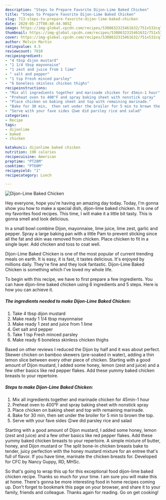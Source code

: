 ```yaml
---
description: "Steps to Prepare Favorite Dijon-Lime Baked Chicken"
title: "Steps to Prepare Favorite Dijon-Lime Baked Chicken"
slug: 713-steps-to-prepare-favorite-dijon-lime-baked-chicken
date: 2020-05-27T08:40:44.985Z
image: https://img-global.cpcdn.com/recipes/5308632315461632/751x532cq70/dijon-lime-baked-chicken-recipe-main-photo.jpg
thumbnail: https://img-global.cpcdn.com/recipes/5308632315461632/751x532cq70/dijon-lime-baked-chicken-recipe-main-photo.jpg
cover: https://img-global.cpcdn.com/recipes/5308632315461632/751x532cq70/dijon-lime-baked-chicken-recipe-main-photo.jpg
author: Melvin Martin
ratingvalue: 4.5
reviewcount: 7010
recipeingredient:
- "4 tbsp dijon mustard"
- "1 1/4 tbsp mayonnaise"
- "1 zest and juice from 1 lime"
- " salt and pepper"
- "1 tsp Fresh minced parsley"
- "6 boneless skinless chicken thighs"
recipeinstructions:
- "Mix all ingredients together and marinade chicken for 45min-1 hour"
- "Preheat oven to 400°F and spray baking sheet with nonstick spray"
- "Place chicken on baking sheet and top with remaining marinade."
- "Bake for 30 min,  then set under the broiler for 5 min to brown the top."
- "Serve with your fave sides 😉we did parsley rice and salad"
categories:
- Recipe
tags:
- dijonlime
- baked
- chicken

katakunci: dijonlime baked chicken 
nutrition: 190 calories
recipecuisine: American
preptime: "PT28M"
cooktime: "PT60M"
recipeyield: "1"
recipecategory: Lunch

---
```



![Dijon-Lime Baked Chicken](https://img-global.cpcdn.com/recipes/5308632315461632/751x532cq70/dijon-lime-baked-chicken-recipe-main-photo.jpg)

Hey everyone, hope you're having an amazing day today. Today, I'm gonna show you how to make a special dish, dijon-lime baked chicken. It is one of my favorites food recipes. This time, I will make it a little bit tasty. This is gonna smell and look delicious.

In a small bowl combine Dijon, mayonnaise, lime juice, lime zest, garlic and pepper. Spray a large baking pan with a little Pam to prevent sticking since all the fat and skin was removed from chicken. Place chicken to fit in a single layer. Add chicken and toss to coat well.

Dijon-Lime Baked Chicken is one of the most popular of current trending meals on earth. It is easy, it is fast, it tastes delicious. It's enjoyed by millions daily. They're fine and they look fantastic. Dijon-Lime Baked Chicken is something which I've loved my whole life.


To begin with this recipe, we have to first prepare a few ingredients. You can have dijon-lime baked chicken using 6 ingredients and 5 steps. Here is how you can achieve it.

<!--inarticleads1-->

##### The ingredients needed to make Dijon-Lime Baked Chicken:

1. Take 4 tbsp dijon mustard
1. Make ready 1 1/4 tbsp mayonnaise
1. Make ready 1 zest and juice from 1 lime
1. Get  salt and pepper
1. Take 1 tsp Fresh minced parsley
1. Make ready 6 boneless skinless chicken thighs


Based on other reviews I reduced the Dijon by half and it was about perfect. Skewer chicken on bamboo skewers (pre-soaked in water), adding a thin lemon slice between every other piece of chicken. Starting with a good amount of Dijon mustard, I added some honey, lemon (zest and juice) and a few other basics like red pepper flakes. Add these yummy baked chicken breasts to your repertoire. 

<!--inarticleads2-->

##### Steps to make Dijon-Lime Baked Chicken:

1. Mix all ingredients together and marinade chicken for 45min-1 hour
1. Preheat oven to 400°F and spray baking sheet with nonstick spray
1. Place chicken on baking sheet and top with remaining marinade.
1. Bake for 30 min,  then set under the broiler for 5 min to brown the top.
1. Serve with your fave sides 😉we did parsley rice and salad


Starting with a good amount of Dijon mustard, I added some honey, lemon (zest and juice) and a few other basics like red pepper flakes. Add these yummy baked chicken breasts to your repertoire. A simple mixture of butter, honey, and Dijon mustard or The split bone-in chicken breasts bake to tender, juicy perfection with the honey mustard mixture for an entree that&#39;s full of flavor. If you have time, marinate the chicken breasts for. Developed for CFC by Nancy Guppy, RD, MHSc. 

So that's going to wrap this up for this exceptional food dijon-lime baked chicken recipe. Thanks so much for your time. I am sure you will make this at home. There's gonna be more interesting food in home recipes coming up. Don't forget to bookmark this page on your browser, and share it to your family, friends and colleague. Thanks again for reading. Go on get cooking!
